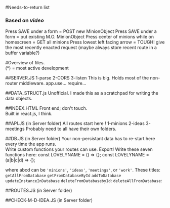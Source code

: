 #Needs-to-return list 
### __Based__ on _video_
Press SAVE under a form = POST new MinionObject
Press SAVE under a form = put existing M.O. MinionObject
Press center of minions while on homescreen =
GET all minions
Press lowest left facing arrow = TOUGH!  give the most recently enacted request (maybe always store recent route in a buffer variable?)


#Overview of files.   
(*) = most active development

##SERVER.JS
1-parse
2-CORS
3-listen 
This is big.  Holds most of the non-router middleware.
app.use...
require...

##DATA_STRUCT.js
Unofficial.
I made this as a scratchpad for writing the data objects.

##INDEX.HTML
Front end; don't touch.  
Built in react.js, I think.

##API.JS (in Server folder)
All routes start here !
1-minions
2-ideas
3-meetings 
Probably need to all have their own folders.

##DB.JS (in Server folder)
Your non-persistant data has to re-start here every time the app runs.  
Write custom functions your routes can use.  Export!
Write these seven functions here:
const LOVELYNAME = () => {}; 
const LOVELYNAME = (a|b|c|d) => {}; 

where abcd can be
`'minions'`, `'ideas'`, `'meetings'`, or `'work'`.
These titles:
`getAllFromDatabase`
`getFromDatabaseById`
`addToDatabase`
`updateInstanceInDatabase`
`deleteFromDatabasebyId`:
`deleteAllFromDatabase`:

##ROUTES.JS (in Server folder)

##CHECK-M-D-IDEA.JS (in Server folder)
